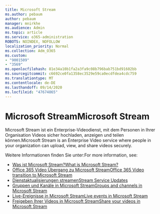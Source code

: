 ```yaml
---
title: Microsoft Stream
ms.author: pebaum
author: pebaum
manager: mnirkhe
ms.audience: Admin
ms.topic: article
ms.service: o365-administration
ROBOTS: NOINDEX, NOFOLLOW
localization_priority: Normal
ms.collection: Adm_O365
ms.custom:
- "9001509"
- "3569"
ms.openlocfilehash: 81e34a10b1fa2a3fa9c08b796bab751bd91602bb
ms.sourcegitcommit: c6692ce0fa1358ec3529e59ca0ecdfdea4cdc759
ms.translationtype: MT
ms.contentlocale: de-DE
ms.lasthandoff: 09/14/2020
ms.locfileid: "47674865"
---
```

# <a name="microsoft-stream"></a><span data-ttu-id="8a9d0-102">Microsoft Stream</span><span class="sxs-lookup"><span data-stu-id="8a9d0-102">Microsoft Stream</span></span>

<span data-ttu-id="8a9d0-103">Microsoft Stream ist ein Enterprise-Videodienst, mit dem Personen in Ihrer Organisation Videos sicher hochladen, anzeigen und teilen können.</span><span class="sxs-lookup"><span data-stu-id="8a9d0-103">Microsoft Stream is an Enterprise Video service where people in your organization can upload, view, and share videos securely.</span></span> 

<span data-ttu-id="8a9d0-104">Weitere Informationen finden Sie unter:</span><span class="sxs-lookup"><span data-stu-id="8a9d0-104">For more information, see:</span></span>

- [<span data-ttu-id="8a9d0-105">Was ist Microsoft Stream?</span><span class="sxs-lookup"><span data-stu-id="8a9d0-105">What is Microsoft Stream?</span></span>](https://docs.microsoft.com/stream/overview)
- [<span data-ttu-id="8a9d0-106">Office 365 Video Übergang zu Microsoft Stream</span><span class="sxs-lookup"><span data-stu-id="8a9d0-106">Office 365 Video transition to Microsoft Stream</span></span>](https://docs.microsoft.com/stream/migrate-from-office-365)
- [<span data-ttu-id="8a9d0-107">Dienstaktualisierungen streamen</span><span class="sxs-lookup"><span data-stu-id="8a9d0-107">Stream Service Updates</span></span>](https://techcommunity.microsoft.com/t5/microsoft-stream-service-updates/bd-p/StreamAnnouncements)
- [<span data-ttu-id="8a9d0-108">Gruppen und Kanäle in Microsoft Stream</span><span class="sxs-lookup"><span data-stu-id="8a9d0-108">Groups and channels in Microsoft Stream</span></span>](https://docs.microsoft.com/stream/groups-channels-organization)
- [<span data-ttu-id="8a9d0-109">Live-Ereignisse in Microsoft Stream</span><span class="sxs-lookup"><span data-stu-id="8a9d0-109">Live events in Microsoft Stream</span></span>](https://docs.microsoft.com/stream/live-event-overview)
- [<span data-ttu-id="8a9d0-110">Freigeben Ihrer Videos in Microsoft Stream</span><span class="sxs-lookup"><span data-stu-id="8a9d0-110">Share your videos in Microsoft Stream</span></span>](https://docs.microsoft.com/stream/portal-share-video)
